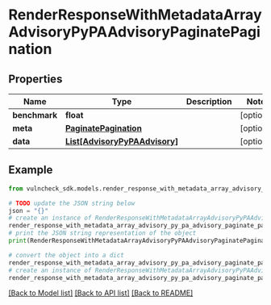 # RenderResponseWithMetadataArrayAdvisoryPyPAAdvisoryPaginatePagination


## Properties

Name | Type | Description | Notes
------------ | ------------- | ------------- | -------------
**benchmark** | **float** |  | [optional] 
**meta** | [**PaginatePagination**](PaginatePagination.md) |  | [optional] 
**data** | [**List[AdvisoryPyPAAdvisory]**](AdvisoryPyPAAdvisory.md) |  | [optional] 

## Example

```python
from vulncheck_sdk.models.render_response_with_metadata_array_advisory_py_pa_advisory_paginate_pagination import RenderResponseWithMetadataArrayAdvisoryPyPAAdvisoryPaginatePagination

# TODO update the JSON string below
json = "{}"
# create an instance of RenderResponseWithMetadataArrayAdvisoryPyPAAdvisoryPaginatePagination from a JSON string
render_response_with_metadata_array_advisory_py_pa_advisory_paginate_pagination_instance = RenderResponseWithMetadataArrayAdvisoryPyPAAdvisoryPaginatePagination.from_json(json)
# print the JSON string representation of the object
print(RenderResponseWithMetadataArrayAdvisoryPyPAAdvisoryPaginatePagination.to_json())

# convert the object into a dict
render_response_with_metadata_array_advisory_py_pa_advisory_paginate_pagination_dict = render_response_with_metadata_array_advisory_py_pa_advisory_paginate_pagination_instance.to_dict()
# create an instance of RenderResponseWithMetadataArrayAdvisoryPyPAAdvisoryPaginatePagination from a dict
render_response_with_metadata_array_advisory_py_pa_advisory_paginate_pagination_from_dict = RenderResponseWithMetadataArrayAdvisoryPyPAAdvisoryPaginatePagination.from_dict(render_response_with_metadata_array_advisory_py_pa_advisory_paginate_pagination_dict)
```
[[Back to Model list]](../README.md#documentation-for-models) [[Back to API list]](../README.md#documentation-for-api-endpoints) [[Back to README]](../README.md)


